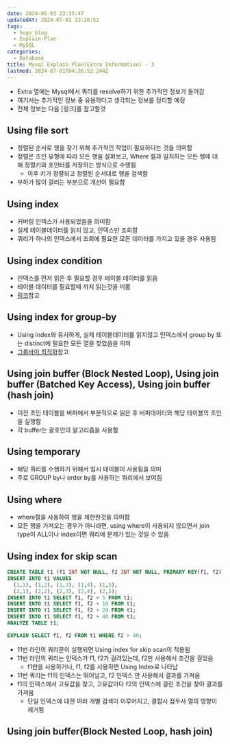 ```yaml
---
date: 2024-05-03 23:35:47
updatedAt: 2024-07-01 13:26:52
tags:
  - hugo_blog
  - Explain-Plan
  - MySQL
categories:
  - Database
title: Mysql Explain Plan(Extra Information) - 3
lastmod: 2024-07-01T04:26:52.244Z
---
```

* Extra 열에는 Mysql에서 쿼리를 resolve하기 위한 추가적인 정보가 들어감
* 여기서는 추가적인 정보 중 유용하다고 생각되는 정보를 정리할 예정
* 전체 정보는 다음 \[링크]를 참고할것

## Using file sort

* 정렬된 순서로 행을 찾기 위해 추가적인 작업이 필요하다는 것을 의미함
* 정렬은 조인 유형에 따라 모든 행을 살펴보고, Where 절과 일치하는 모든 행에 대해 정렬키와 포인터를 저장하는 방식으로 수행됨
  * 이후 키가 정렬되고 정렬된 순서대로 행을 검색함
* 부하가 많이 걸리는 부분으로 개선이 필요함

## Using index

* 커버링 인덱스가 사용되었음을 의미함
* 실제 테이블데이터를 읽지 않고, 인덱스만 조회함
* 쿼리가 하나의 인덱스에서 조회에 필요한 모든 데이터를 가지고 있을 경우 사용됨

## Using index condition

* 인덱스를 먼저 읽은 후 필요할 경우 테이블 데이터를 읽음
* 테이블 데이터를 필요할때 까지 읽는것을 미룸
* [링크](https://dev.mysql.com/doc/refman/8.0/en/index-condition-pushdown-optimization.html)참고

## Using index for group-by

* Using index와 유사하게, 실제 테이블데이터를 읽지않고 인덱스에서 group by 또는 distinct에 필요한 모든 열을 찾았음을 의미
* [그룹바이 최적화](https://dev.mysql.com/doc/refman/8.0/en/group-by-optimization.html)참고

## Using join buffer (Block Nested Loop), Using join buffer (Batched Key Access), Using join buffer (hash join) 

* 이전 조인 테이블을 버퍼에서 부분적으로 읽은 후 버퍼데이터와 해당 테이블의 조인을 실행함
* 각 buffer는 괄호안의 알고리즘을 사용함

## Using temporary

* 해당 쿼리를 수행하기 위해서 임시 테이블이 사용됨을 의미
* 주로 GROUP by나 order by를 사용하는 쿼리에서 보여짐

## Using where

* where절을 사용하여 행을 제한한것을 의미함
* 모든 행을 가져오는 경우가 아니라면, using where이 사용되지 않으면서 join type이 ALL이나 index이면 쿼리에 문제가 있는 것일 수 있음

## Using index for skip scan

```sql
CREATE TABLE t1 (f1 INT NOT NULL, f2 INT NOT NULL, PRIMARY KEY(f1, f2));
INSERT INTO t1 VALUES
  (1,1), (1,2), (1,3), (1,4), (1,5),
  (2,1), (2,2), (2,3), (2,4), (2,5);
INSERT INTO t1 SELECT f1, f2 + 5 FROM t1;
INSERT INTO t1 SELECT f1, f2 + 10 FROM t1;
INSERT INTO t1 SELECT f1, f2 + 20 FROM t1;
INSERT INTO t1 SELECT f1, f2 + 40 FROM t1;
ANALYZE TABLE t1;

EXPLAIN SELECT f1, f2 FROM t1 WHERE f2 > 40;
```

* 11번 라인의 쿼리문이 실행되면 Using index for skip scan이 적용됨
* 11번 라인의 쿼리는 인덱스가 f1, f2가 걸려있는데, f2만 사용해서 조건을 걸었음
  * f1만을 사용하거나, f1, f2를 사용하면 Using Index로 나타남
* 11번 쿼리는 f1의 인덱스는 뛰어넘고, f2 인덱스 만 사용해서 결과를 가져옴
* f1의 인덱스에서 고유값을 찾고, 고유값마다 f2의 인덱스에 걸린 조건을 찾아 결과를 가져옴
  * 단일 인덱스에 대한 여러 개별 검색이 이루어지고, 결합시 접두사 열의 영향이 제거됨

## Using join buffer(Block Nested Loop, hash join)
